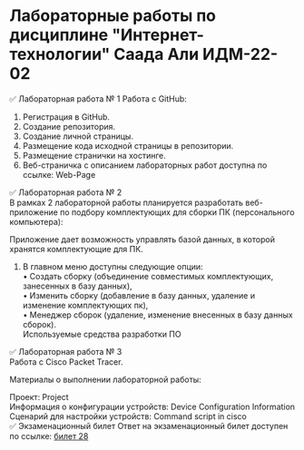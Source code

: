# Лабораторные работы по дисциплине "Интернет-технологии" Саада Али ИДМ-22-02
✅ Лабораторная работа № 1
Работа с GitHub:

1. Регистрация в GitHub.  
2. Создание репозитория.  
3. Создание личной страницы.  
4. Размещение кода исходной страницы в репозитории.  
5. Размещение странички на хостинге.  
6. Веб-страничка с описанием лабораторных работ доступна по ссылке: Web-Page  


✅ Лабораторная работа № 2  
  В рамках 2 лабораторной работы планируется разработать веб-приложение по подбору комплектующих для сборки ПК (персонального компьютера):   

  Приложение дает возможность управлять базой данных, в которой хранятся комплектующие для ПК.  
  1. В главном меню доступны следующие опции:  
    • Создать сборку (объединение совместимых комплектующих, занесенных в базу данных),    
    • Изменить сборку (добавление в базу данных, удаление и изменение комплектующих пк),     
    • Менеджер сборок (удаление, изменение внесенных в базу данных сборок).  
Используемые средства разработки ПО


✅ Лабораторная работа № 3  
Работа с Сisco Packet Tracer.

Материалы о выполнении лабораторной работы:

Проект: Project  
Информация о конфигурации устройств: Device Configuration Information  
Сценарий для настройки устройств: Command script in cisco  
✅ Экзаменационный билет
Ответ на экзаменационный билет доступен по ссылке: <a href=https://github.com/stankin/inet-2022/wiki/exam28> билет 28 </a>
